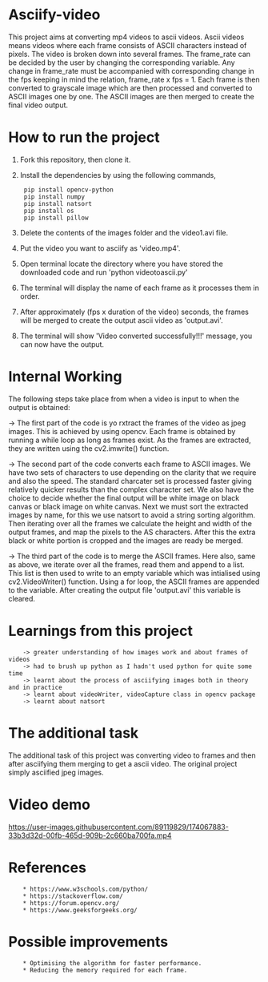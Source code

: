 # Asciify-video
This project aims at converting mp4 videos to ascii videos. Ascii videos means videos where each frame consists of ASCII characters instead of pixels. The video is broken down into several frames. The frame_rate can be decided by the user by changing the corresponding variable. Any change in frame_rate must be accompanied with corresponding change in the fps keeping in mind the relation, frame_rate x fps = 1. Each frame is then converted to grayscale image which are then processed and converted to ASCII images one by one. The ASCII images are then merged to create the final video output.

# How to run the project
1. Fork this repository, then clone it. 

2. Install the dependencies by using the following commands,

        pip install opencv-python
        pip install numpy
        pip install natsort
        pip install os
        pip install pillow
        
3. Delete the contents of the images folder and the video1.avi file. 

4. Put the video you want to asciify as 'video.mp4'.

5. Open terminal locate the directory where you have stored the downloaded code and run 'python videotoascii.py'

6. The terminal will display the name of each frame as it processes them in order.

7. After approximately (fps x duration of the video) seconds, the frames will be merged to create the output ascii video as 'output.avi'.

8. The terminal will show 'Video converted successfully!!!' message, you can now have the output.

# Internal Working
The following steps take place from when a video is input to when the output is obtained:

-> The first part of the code is yo rxtract the frames of the video as jpeg images. This is achieved by using opencv. Each frame is obtained by running a while loop as long as frames exist. As the frames are extracted, they are written using the cv2.imwrite() function.
 
-> The second part of the code converts each frame to ASCII images. We have two sets of     characters to use depending on the clarity that we require and also the speed. The standard charcater set is processed faster giving relatively quicker results than the complex character  set. We also have the choice to decide whether the final output will be white image on black    canvas or black image on white canvas. Next we must sort the extracted images by name, for this  we use natsort to avoid a string sorting algorithm. Then iterating over all the frames we   calculate the height and width of the output frames, and map the pixels to the AS characters. After this the extra black or white portion is cropped and the images are ready  be merged.

-> The third part of the code is to merge the ASCII frames. Here also, same as above, we iterate over all the frames, read them and append to a  list. This list is then used to write to an empty variable which was intialised using cv2.VideoWriter() function. Using a for loop, the ASCII frames are appended to the variable. After creating the output file 'output.avi' this variable is cleared.


# Learnings from this project
        -> greater understanding of how images work and about frames of videos
        -> had to brush up python as I hadn't used python for quite some time
        -> learnt about the process of asciifying images both in theory and in practice
        -> learnt about videoWriter, videoCapture class in opencv package
        -> learnt about natsort 

# The additional task
The additional task of this project was converting video to frames and then after asciifying them merging to get a ascii video. The original project simply asciified jpeg images.

# Video demo

https://user-images.githubusercontent.com/89119829/174067883-33b3d32d-00fb-465d-909b-2c660ba700fa.mp4

# References
        * https://www.w3schools.com/python/
        * https://stackoverflow.com/
        * https://forum.opencv.org/
        * https://www.geeksforgeeks.org/
        
# Possible improvements
        * Optimising the algorithm for faster performance.
        * Reducing the memory required for each frame.
